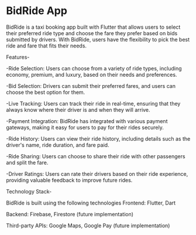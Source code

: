 # BidRide App
BidRide is a taxi booking app built with Flutter that allows users to select their preferred ride type and choose the fare they prefer based on bids submitted by drivers. With BidRide, users have the flexibility to pick the best ride and fare that fits their needs.

Features-

   -Ride Selection: Users can choose from a variety of ride types, including economy, premium, and luxury, based on their needs and preferences.
   
   -Bid Selection: Drivers can submit their preferred fares, and users can choose the best option for them.
   
   -Live Tracking: Users can track their ride in real-time, ensuring that they always know where their driver is and when they will arrive.
   
   -Payment Integration: BidRide has integrated with various payment gateways, making it easy for users to pay for their rides securely.
   
   -Ride History: Users can view their ride history, including details such as the driver's name, ride duration, and fare paid.
   
   -Ride Sharing: Users can choose to share their ride with other passengers and split the fare.
   
   -Driver Ratings: Users can rate their drivers based on their ride experience, providing valuable feedback to improve future rides.

Technology Stack-

BidRide is built using the following technologies
   Frontend: Flutter, Dart
    
   Backend: Firebase, Firestore (future implementation)
    
   Third-party APIs: Google Maps, Google Pay (future implementation)
